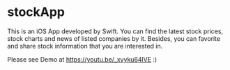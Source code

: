 # stockApp
This is an iOS App developed by Swift. You can find the latest stock prices, stock charts and news of listed companies by it.
Besides, you can favorite and share stock information that you are interested in.

Please see Demo at https://youtu.be/_xvyku64lVE  :)
